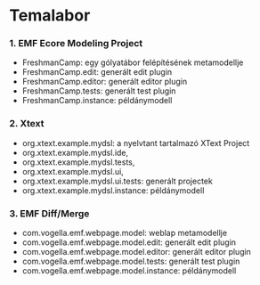 # Temalabor

### 1. EMF Ecore Modeling Project

  * FreshmanCamp: egy gólyatábor felépítésének metamodellje
  * FreshmanCamp.edit: generált edit plugin
  * FreshmanCamp.editor: generált editor plugin
  * FreshmanCamp.tests: generált test plugin
  * FreshmanCamp.instance: példánymodell

### 2. Xtext

  * org.xtext.example.mydsl: a nyelvtant tartalmazó XText Project
  * org.xtext.example.mydsl.ide,
  * org.xtext.example.mydsl.tests,
  * org.xtext.example.mydsl.ui,
  * org.xtext.example.mydsl.ui.tests: generált projectek
  * org.xtext.example.mydsl.instance: példánymodell
  
### 3. EMF Diff/Merge

  * com.vogella.emf.webpage.model: weblap metamodellje
  * com.vogella.emf.webpage.model.edit: generált edit plugin
  * com.vogella.emf.webpage.model.editor: generált editor plugin
  * com.vogella.emf.webpage.model.tests: generált test plugin
  * com.vogella.emf.webpage.model.instance: példánymodell

